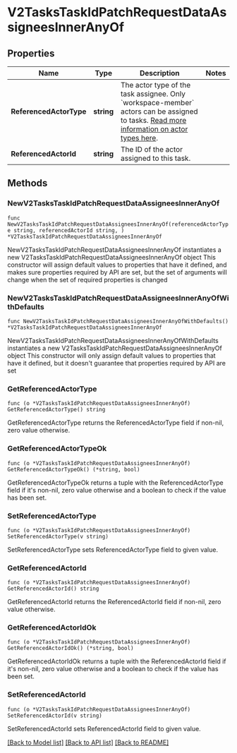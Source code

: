 # V2TasksTaskIdPatchRequestDataAssigneesInnerAnyOf

## Properties

Name | Type | Description | Notes
------------ | ------------- | ------------- | -------------
**ReferencedActorType** | **string** | The actor type of the task assignee. Only &#x60;workspace-member&#x60; actors can be assigned to tasks. [Read more information on actor types here](/docs/actors). | 
**ReferencedActorId** | **string** | The ID of the actor assigned to this task. | 

## Methods

### NewV2TasksTaskIdPatchRequestDataAssigneesInnerAnyOf

`func NewV2TasksTaskIdPatchRequestDataAssigneesInnerAnyOf(referencedActorType string, referencedActorId string, ) *V2TasksTaskIdPatchRequestDataAssigneesInnerAnyOf`

NewV2TasksTaskIdPatchRequestDataAssigneesInnerAnyOf instantiates a new V2TasksTaskIdPatchRequestDataAssigneesInnerAnyOf object
This constructor will assign default values to properties that have it defined,
and makes sure properties required by API are set, but the set of arguments
will change when the set of required properties is changed

### NewV2TasksTaskIdPatchRequestDataAssigneesInnerAnyOfWithDefaults

`func NewV2TasksTaskIdPatchRequestDataAssigneesInnerAnyOfWithDefaults() *V2TasksTaskIdPatchRequestDataAssigneesInnerAnyOf`

NewV2TasksTaskIdPatchRequestDataAssigneesInnerAnyOfWithDefaults instantiates a new V2TasksTaskIdPatchRequestDataAssigneesInnerAnyOf object
This constructor will only assign default values to properties that have it defined,
but it doesn't guarantee that properties required by API are set

### GetReferencedActorType

`func (o *V2TasksTaskIdPatchRequestDataAssigneesInnerAnyOf) GetReferencedActorType() string`

GetReferencedActorType returns the ReferencedActorType field if non-nil, zero value otherwise.

### GetReferencedActorTypeOk

`func (o *V2TasksTaskIdPatchRequestDataAssigneesInnerAnyOf) GetReferencedActorTypeOk() (*string, bool)`

GetReferencedActorTypeOk returns a tuple with the ReferencedActorType field if it's non-nil, zero value otherwise
and a boolean to check if the value has been set.

### SetReferencedActorType

`func (o *V2TasksTaskIdPatchRequestDataAssigneesInnerAnyOf) SetReferencedActorType(v string)`

SetReferencedActorType sets ReferencedActorType field to given value.


### GetReferencedActorId

`func (o *V2TasksTaskIdPatchRequestDataAssigneesInnerAnyOf) GetReferencedActorId() string`

GetReferencedActorId returns the ReferencedActorId field if non-nil, zero value otherwise.

### GetReferencedActorIdOk

`func (o *V2TasksTaskIdPatchRequestDataAssigneesInnerAnyOf) GetReferencedActorIdOk() (*string, bool)`

GetReferencedActorIdOk returns a tuple with the ReferencedActorId field if it's non-nil, zero value otherwise
and a boolean to check if the value has been set.

### SetReferencedActorId

`func (o *V2TasksTaskIdPatchRequestDataAssigneesInnerAnyOf) SetReferencedActorId(v string)`

SetReferencedActorId sets ReferencedActorId field to given value.



[[Back to Model list]](../README.md#documentation-for-models) [[Back to API list]](../README.md#documentation-for-api-endpoints) [[Back to README]](../README.md)


